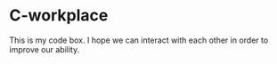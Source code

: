 # C-workplace
This is my code box.
I hope we can interact with each other in order to improve our ability.
